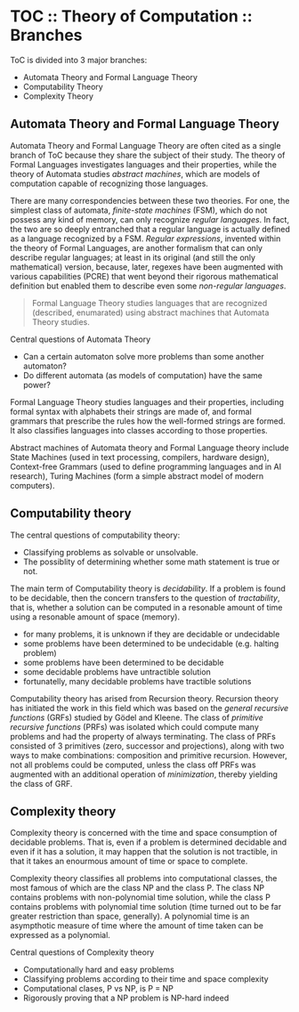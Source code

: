 # TOC :: Theory of Computation :: Branches

ToC is divided into 3 major branches:
* Automata Theory and Formal Language Theory
* Computability Theory
* Complexity Theory

## Automata Theory and Formal Language Theory

Automata Theory and Formal Language Theory are often cited as a single branch of ToC because they share the subject of their study. The theory of Formal Languages investigates languages and their properties, while the theory of Automata studies *abstract machines*, which are models of computation capable of recognizing those languages.

There are many correspondencies between these two theories. For one, the simplest class of automata, *finite-state machines* (FSM), which do not possess any kind of memory, can only recognize *regular languages*. In fact, the two are so deeply entranched that a regular language is actually defined as a language recognized by a FSM. *Regular expressions*, invented within the theory of Formal Languages, are another formalism that can only describe regular languages; at least in its original (and still the only mathematical) version, because, later, regexes have been augmented with various capabilities (PCRE) that went beyond their rigorous mathematical definition but enabled them to describe even some *non-regular languages*.

>Formal Language Theory studies languages that are recognized (described, enumarated) using abstract machines that Automata Theory studies.

Central questions of Automata Theory
- Can a certain automaton solve more problems than some another automaton?
- Do different automata (as models of computation) have the same power?

Formal Language Theory studies languages and their properties, including formal syntax with alphabets their strings are made of, and formal grammars that prescribe the rules how the well-formed strings are formed. It also classifies languages into classes according to those properties.

Abstract machines of Automata theory and Formal Language theory include State Machines (used in text processing, compilers, hardware design), Context-free Grammars (used to define programming languages and in AI research), Turing Machines (form a simple abstract model of modern computers).

## Computability theory

The central questions of computability theory:
- Classifying problems as solvable or unsolvable.
- The possiblity of determining whether some math statement is true or not.

The main term of Computability theory is *decidability*. If a problem is found to be decidable, then the concern transfers to the question of *tractability*, that is, whether a solution can be computed in a resonable amount of time using a resonable amount of space (memory).

- for many problems, it is unknown if they are decidable or undecidable
- some problems have been determined to be undecidable (e.g. halting problem)
- some problems have been determined to be decidable
- some decidable problems have untractible solution
- fortunatelly, many decidable problems have tractible solutions

Computability theory has arised from Recursion theory. Recursion theory has initiated the work in this field which was based on the *general recursive functions* (GRFs) studied by Gödel and Kleene. The class of *primitive recursive functions* (PRFs) was isolated which could compute many problems and had the property of always terminating. The class of PRFs consisted of 3 primitives (zero, successor and projections), along with two ways to make combinations: composition and primitive recursion. However, not all problems could be computed, unless the class off PRFs was augmented with an additional operation of *minimization*, thereby yielding the class of GRF.

## Complexity theory

Complexity theory is concerned with the time and space consumption of decidable problems. That is, even if a problem is determined decidable and even if it has a solution, it may happen that the solution is not tractible, in that it takes an enourmous amount of time or space to complete.

Complexity theory classifies all problems into computational classes, the most famous of which are the class NP and the class P. The class NP contains problems with non-polynomial time solution, while the class P contains problems with polynomial time solution (time turned out to be far greater restriction than space, generally). A polynomial time is an asympthotic measure of time where the amount of time taken can be expressed as a polynomial.

Central questions of Complexity theory
- Computationally hard and easy problems
- Classifying problems according to their time and space complexity
- Computational clases, P vs NP, is P = NP
- Rigorously proving that a NP problem is NP-hard indeed
